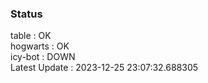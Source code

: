 ### Status


table : OK  
hogwarts : OK  
icy-bot : DOWN  
Latest Update : 2023-12-25 23:07:32.688305
